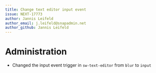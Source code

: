 ```yaml
---
title: Change text editor input event
issue: NEXT-17773
author: Jannis Leifeld
author_email: j.leifeld@snapadmin.net
author_github: Jannis Leifeld
---
```

# Administration
* Changed the input event trigger in `sw-text-editor` from `blur` to `input`
